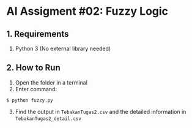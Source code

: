 # AI Assigment #02: Fuzzy Logic
## 1. Requirements
1. Python 3 (No external library needed)
## 2. How to Run
1. Open the folder in a terminal 
2. Enter command:
```
$ python fuzzy.py
```
3. Find the output in `TebakanTugas2.csv` and the detailed information in `TebakanTugas2_detail.csv`
